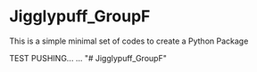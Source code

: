 # Jigglypuff_GroupF
This is a simple minimal set of codes to create a Python Package

TEST PUSHING...
...
"# Jigglypuff_GroupF" 
